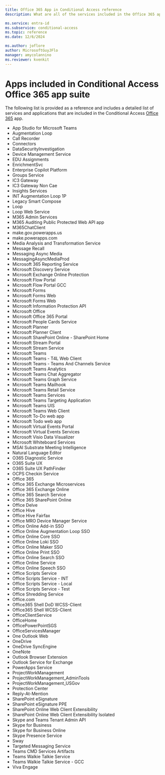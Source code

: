 ```yaml
---
title: Office 365 App in Conditional Access reference
description: What are all of the services included in the Office 365 app in Microsoft Entra Conditional Access

ms.service: entra-id
ms.subservice: conditional-access
ms.topic: reference
ms.date: 12/6/2024

ms.author: joflore
author: MicrosoftGuyJFlo
manager: amycolannino
ms.reviewer: kvenkit
---
```


# Apps included in Conditional Access Office 365 app suite

The following list is provided as a reference and includes a detailed list of services and applications that are included in the Conditional Access [Office 365](concept-conditional-access-cloud-apps.md#office-365) app.

- App Studio for Microsoft Teams
- Augmentation Loop
- Call Recorder
- Connectors
- DataSecurityInvestigation
- Device Management Service
- EDU Assignments
- EnrichmentSvc
- Enterprise Copilot Platform
- Groups Service
- IC3 Gateway
- IC3 Gateway Non Cae
- Insights Services
- INT Augmentation Loop 1P
- Legacy Smart Compose
- Loop
- Loop Web Service
- M365 Admin Services
- M365 Auditing Public Protected Web API app
- M365ChatClient
- make.gov.powerapps.us
- make.powerapps.com
- Media Analysis and Transformation Service
- Message Recall
- Messaging Async Media
- MessagingAsyncMediaProd
- Microsoft 365 Reporting Service
- Microsoft Discovery Service
- Microsoft Exchange Online Protection
- Microsoft Flow Portal
- Microsoft Flow Portal GCC
- Microsoft Forms
- Microsoft Forms Web
- Microsoft Forms Web
- Microsoft Information Protection API
- Microsoft Office
- Microsoft Office 365 Portal
- Microsoft People Cards Service
- Microsoft Planner
- Microsoft Planner Client
- Microsoft SharePoint Online - SharePoint Home
- Microsoft Stream Portal
- Microsoft Stream Service
- Microsoft Teams
- Microsoft Teams - T4L Web Client
- Microsoft Teams - Teams And Channels Service
- Microsoft Teams Analytics
- Microsoft Teams Chat Aggregator
- Microsoft Teams Graph Service
- Microsoft Teams Mailhook
- Microsoft Teams Retail Service
- Microsoft Teams Services
- Microsoft Teams Targeting Application
- Microsoft Teams UIS
- Microsoft Teams Web Client
- Microsoft To-Do web app
- Microsoft Todo web app 
- Microsoft Virtual Events Portal
- Microsoft Virtual Events Services
- Microsoft Visio Data Visualizer
- Microsoft Whiteboard Services
- MSAI Substrate Meeting Intelligence 
- Natural Language Editor
- O365 Diagnostic Service
- O365 Suite UX
- O365 Suite UX PathFinder
- OCPS Checkin Service
- Office 365
- Office 365 Exchange Microservices
- Office 365 Exchange Online
- Office 365 Search Service
- Office 365 SharePoint Online
- Office Delve
- Office Hive
- Office Hive Fairfax
- Office MRO Device Manager Service
- Office Online Add-in SSO
- Office Online Augmentation Loop SSO
- Office Online Core SSO
- Office Online Loki SSO
- Office Online Maker SSO
- Office Online Print SSO
- Office Online Search SSO
- Office Online Service
- Office Online Speech SSO
- Office Scripts Service
- Office Scripts Service - INT
- Office Scripts Service - Local
- Office Scripts Service - Test
- Office Shredding Service
- Office.com
- Office365 Shell DoD WCSS-Client
- Office365 Shell WCSS-Client
- OfficeClientService
- OfficeHome
- OfficePowerPointSGS
- OfficeServicesManager
- One Outlook Web
- OneDrive
- OneDrive SyncEngine
- OneNote
- Outlook Browser Extension
- Outlook Service for Exchange
- PowerApps Service
- ProjectWorkManagement
- ProjectWorkManagement_AdminTools
- ProjectWorkManagement_USGov
- Protection Center
- Reply-At-Mention
- SharePoint eSignature
- SharePoint eSignature PPE
- SharePoint Online Web Client Extensibility
- SharePoint Online Web Client Extensibility Isolated
- Skype and Teams Tenant Admin API
- Skype for Business
- Skype for Business Online
- Skype Presence Service
- Sway
- Targeted Messaging Service
- Teams CMD Services Artifacts
- Teams Walkie Talkie Service
- Teams Walkie Talkie Service - GCC
- Viva Engage
